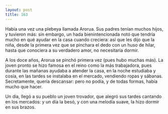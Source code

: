 ```yaml
---
layout: post
title: 163
---
```


Había una vez una plebeya llamada Arorua. Sus padres tenían muchos hijos, y tuvieron más: sin embargo, un hada bienintencionada notó que tendría mucho en qué ayudar en la casa cuando creciera: así que les dijo que la niña, desde la primera vez que se pinchara el dedo con un huso de hilar, hasta que conociera a su verdadero amor, no necesitaría dormir.

A los doce años, Arorua se pinchó primera vez (pues hubo muchas más). La joven pronto se hizo famosa en el reino como la más trabajadora, pues durante las mañanas ayudaba a atender la casa, en la noche estudiaba y cosía, en las tardes se instalaba en el mercado, vendiendo ropas y sábanas. Secretamente, quería descansar: pero no podía, y de todas formas, había mucho que hacer.

Un día, llegó a su pueblo un joven trovador, que alegró sus tardes cantando en los mercados: y un día la besó, y con una melodía suave, la hizo dormir en sus brazos.
